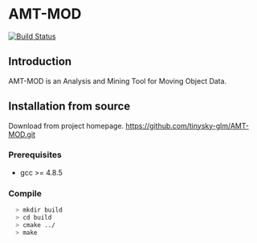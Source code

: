 # AMT-MOD

[![Build Status](https://travis-ci.org/tinysky-glm/AMT-MOD.svg?branch=master)](https://travis-ci.org/tinysky-glm/AMT-MOD)


## Introduction
AMT-MOD is an Analysis and Mining Tool for Moving Object Data.

## Installation from source

Download from project homepage. https://github.com/tinysky-glm/AMT-MOD.git

### Prerequisites

   * gcc >= 4.8.5

### Compile

```bash
  > mkdir build
  > cd build
  > cmake ../
  > make
```


